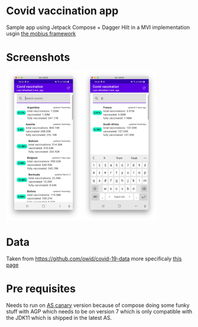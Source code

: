 # Covid vaccination app
Sample app using Jetpack Compose + Dagger Hilt in a MVI implementation usgin [the mobius framework](https://github.com/spotify/mobius)

# Screenshots
<img src="art/screenshot-1.png" width="40%" />     <img src="art/screenshot-2.png" width="40%" />

# Data
Taken from https://github.com/owid/covid-19-data more specificaly [this page](https://covid.ourworldindata.org/data/vaccinations/vaccinations.json)

# Pre requisites
Needs to run on [AS canary](https://developer.android.com/studio/preview/) version because of compose doing some funky stuff with AGP which needs to be on version 7 which is only compatible with the JDK11 which is shipped in the latest AS. 

